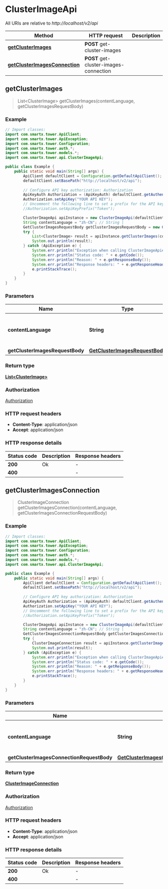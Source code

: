 # ClusterImageApi

All URIs are relative to *http://localhost/v2/api*

Method | HTTP request | Description
------------- | ------------- | -------------
[**getClusterImages**](ClusterImageApi.md#getClusterImages) | **POST** get-cluster-images | 
[**getClusterImagesConnection**](ClusterImageApi.md#getClusterImagesConnection) | **POST** get-cluster-images-connection | 



## getClusterImages

> List&lt;ClusterImage&gt; getClusterImages(contentLanguage, getClusterImagesRequestBody)



### Example

```java
// Import classes:
import com.smartx.tower.ApiClient;
import com.smartx.tower.ApiException;
import com.smartx.tower.Configuration;
import com.smartx.tower.auth.*;
import com.smartx.tower.models.*;
import com.smartx.tower.api.ClusterImageApi;

public class Example {
    public static void main(String[] args) {
        ApiClient defaultClient = Configuration.getDefaultApiClient();
        defaultClient.setBasePath("http://localhost/v2/api");
        
        // Configure API key authorization: Authorization
        ApiKeyAuth Authorization = (ApiKeyAuth) defaultClient.getAuthentication("Authorization");
        Authorization.setApiKey("YOUR API KEY");
        // Uncomment the following line to set a prefix for the API key, e.g. "Token" (defaults to null)
        //Authorization.setApiKeyPrefix("Token");

        ClusterImageApi apiInstance = new ClusterImageApi(defaultClient);
        String contentLanguage = "zh-CN"; // String | 
        GetClusterImagesRequestBody getClusterImagesRequestBody = new GetClusterImagesRequestBody(); // GetClusterImagesRequestBody | 
        try {
            List<ClusterImage> result = apiInstance.getClusterImages(contentLanguage, getClusterImagesRequestBody);
            System.out.println(result);
        } catch (ApiException e) {
            System.err.println("Exception when calling ClusterImageApi#getClusterImages");
            System.err.println("Status code: " + e.getCode());
            System.err.println("Reason: " + e.getResponseBody());
            System.err.println("Response headers: " + e.getResponseHeaders());
            e.printStackTrace();
        }
    }
}
```

### Parameters


Name | Type | Description  | Notes
------------- | ------------- | ------------- | -------------
 **contentLanguage** | **String**|  | [enum: zh-CN, en-US]
 **getClusterImagesRequestBody** | [**GetClusterImagesRequestBody**](GetClusterImagesRequestBody.md)|  |

### Return type

[**List&lt;ClusterImage&gt;**](ClusterImage.md)

### Authorization

[Authorization](../README.md#Authorization)

### HTTP request headers

- **Content-Type**: application/json
- **Accept**: application/json


### HTTP response details
| Status code | Description | Response headers |
|-------------|-------------|------------------|
| **200** | Ok |  -  |
| **400** |  |  -  |


## getClusterImagesConnection

> ClusterImageConnection getClusterImagesConnection(contentLanguage, getClusterImagesConnectionRequestBody)



### Example

```java
// Import classes:
import com.smartx.tower.ApiClient;
import com.smartx.tower.ApiException;
import com.smartx.tower.Configuration;
import com.smartx.tower.auth.*;
import com.smartx.tower.models.*;
import com.smartx.tower.api.ClusterImageApi;

public class Example {
    public static void main(String[] args) {
        ApiClient defaultClient = Configuration.getDefaultApiClient();
        defaultClient.setBasePath("http://localhost/v2/api");
        
        // Configure API key authorization: Authorization
        ApiKeyAuth Authorization = (ApiKeyAuth) defaultClient.getAuthentication("Authorization");
        Authorization.setApiKey("YOUR API KEY");
        // Uncomment the following line to set a prefix for the API key, e.g. "Token" (defaults to null)
        //Authorization.setApiKeyPrefix("Token");

        ClusterImageApi apiInstance = new ClusterImageApi(defaultClient);
        String contentLanguage = "zh-CN"; // String | 
        GetClusterImagesConnectionRequestBody getClusterImagesConnectionRequestBody = new GetClusterImagesConnectionRequestBody(); // GetClusterImagesConnectionRequestBody | 
        try {
            ClusterImageConnection result = apiInstance.getClusterImagesConnection(contentLanguage, getClusterImagesConnectionRequestBody);
            System.out.println(result);
        } catch (ApiException e) {
            System.err.println("Exception when calling ClusterImageApi#getClusterImagesConnection");
            System.err.println("Status code: " + e.getCode());
            System.err.println("Reason: " + e.getResponseBody());
            System.err.println("Response headers: " + e.getResponseHeaders());
            e.printStackTrace();
        }
    }
}
```

### Parameters


Name | Type | Description  | Notes
------------- | ------------- | ------------- | -------------
 **contentLanguage** | **String**|  | [enum: zh-CN, en-US]
 **getClusterImagesConnectionRequestBody** | [**GetClusterImagesConnectionRequestBody**](GetClusterImagesConnectionRequestBody.md)|  |

### Return type

[**ClusterImageConnection**](ClusterImageConnection.md)

### Authorization

[Authorization](../README.md#Authorization)

### HTTP request headers

- **Content-Type**: application/json
- **Accept**: application/json


### HTTP response details
| Status code | Description | Response headers |
|-------------|-------------|------------------|
| **200** | Ok |  -  |
| **400** |  |  -  |

